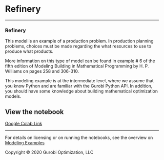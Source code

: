 # Refinery

---
### Refinery
This model is an example of a production problem. In production planning problems, choices must be made regarding the 
what resources to use to produce what products.

More information on this type of model can be found in example # 6 of the fifth edition of Modeling Building in Mathematical 
Programming by H. P. Williams on pages 258 and 306-310.

This modeling example is at the intermediate level, where we assume that you know Python and are familiar with the 
Gurobi Python API. In addition, you should have some knowledge about building mathematical optimization models.


## View the notebook

[Google Colab Link](https://colab.research.google.com/github/Gurobi/modeling-examples/blob/master/refinery/refinery_gcl.ipynb)


----
For details on licensing or on running the notebooks, see the overview on [Modeling Examples](../)


Copyright © 2020 Gurobi Optimization, LLC


